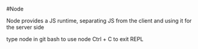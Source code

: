 #Node

Node provides a JS runtime, separating JS from the client and using it for the server side

type node in git bash to use node
Ctrl + C to exit REPL

